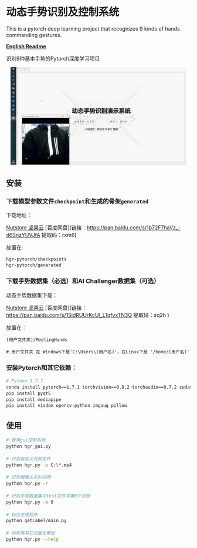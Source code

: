 # 动态手势识别及控制系统
This is a pytorch deep learning project that recognizes 9 kinds of hands commanding gestures.

**[English Readme](readme.en.md)**

识别9种基本手势的Pytorch深度学习项目

<p align="center">
    <img src="docs/intro.gif" width="480">
</p>


## 安装

### 下载模型参数文件`checkpoint`和生成的骨架`generated`
下载地址：

[Nutstore 坚果云](https://www.jianguoyun.com/p/DQrBFs8QjpCuCRjOoOsD )
[百度网盘](链接：https://pan.baidu.com/s/1b72F7haVz_-d6SnzYUVJfA 提取码：rxm6)

放置在:

```
hgr-pytorch/checkpoints
hgr-pytorch/generated
```


### 下载手势数据集（必选）和AI Challenger数据集（可选）

动态手势数据集下载：

[Nutstore 坚果云](https://www.jianguoyun.com/p/Dc1XE3EQiZCuCRjIoOsD )
[百度网盘](链接：https://pan.baidu.com/s/1SidRUUrKcUl_L1qfvxTN3Q 提取码：sq2h )

放置在：
```
(用户文件夹)/MeetingHands

# 用户文件夹 在 Windows下是'C:\Users\(用户名)'，在Linux下是 '/home/(用户名)'
```

### 安装Pytorch和其它依赖：
```bash
# Python 3.7.7
conda install pytorch==1.7.1 torchvision==0.8.2 torchaudio==0.7.2 cudatoolkit=10.2 -c pytorch
pip install pyqt5
pip install mediapipe
pip install visdom opencv-python imgaug pillow
```

## 使用
```bash
# 使用gui控制系统
python hgr_gui.py

# 识别自定义视频文件 
python hgr.py -p C:\*.mp4

# 识别摄像头实时视频
python hgr.py -r

# 识别手势数据集中test文件夹第0个视频
python hgr.py -b 0

# 标签生成程序
python getLabel/main.py

# 训练等其它功能见帮助
python hgr.py --help
```


